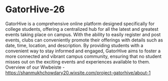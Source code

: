 # GatorHive-26

GatorHive is a comprehensive online platform designed specifically for college students, offering a centralized hub for all the latest and greatest events taking place on campus. With the ability to easily register and post events, clubs can conveniently promote their offerings with details such as date, time, location, and description. By providing students with a convenient way to stay informed and engaged, GatorHive aims to foster a more connected and vibrant campus community, ensuring that no student misses out on the exciting events and experiences available to them.
Overview of our Wwbeiste - https://shanmukhchowdary20.wixsite.com/project-gatorhive/about-1
